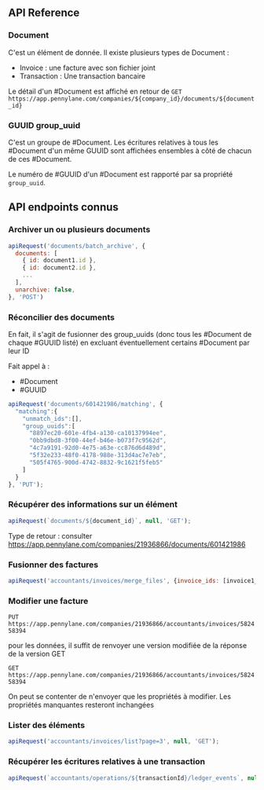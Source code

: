 ## API Reference

### Document

C'est un élément de donnée. Il existe plusieurs types de Document :

- Invoice : une facture avec son fichier joint
- Transaction : Une transaction bancaire

Le détail d'un #Document est affiché en retour de 
`GET https://app.pennylane.com/companies/${company_id}/documents/${document_id}`

### GUUID group_uuid

C'est un groupe de #Document. Les écritures relatives à tous les #Document d'un même GUUID sont affichées ensembles à côté de chacun de ces #Document.

Le numéro de #GUUID d'un #Document est rapporté par sa propriété `group_uuid`.

## API endpoints connus

### Archiver un ou plusieurs documents

```js
apiRequest('documents/batch_archive', {
  documents: [
    { id: document1.id },
    { id: document2.id },
    ...
  ],
  unarchive: false,
}, 'POST')
```

### Réconcilier des documents

En fait, il s'agit de fusionner des group_uuids (donc tous les #Document de chaque #GUUID listé) en excluant éventuellement certains #Document par leur ID

Fait appel à :
- #Document
- #GUUID

```js
apiRequest('documents/601421986/matching', {
  "matching":{
    "unmatch_ids":[],
    "group_uuids":[
      "8897ec20-601e-4fb4-a130-ca10137994ee", 
      "0bb9dbd8-3f00-44ef-b46e-b073f7c9562d",
      "4c7a9191-92d0-4e75-a63e-cc876d6d489d",
      "5f32e233-48f0-4178-988e-313d4ac7e7eb",
      "505f4765-900d-4742-8832-9c1621f5feb5"
    ]
  }
}, 'PUT');
```

### Récupérer des informations sur un élément

```js
apiRequest(`documents/${document_id}`, null, 'GET');
```

Type de retour : consulter https://app.pennylane.com/companies/21936866/documents/601421986


### Fusionner des factures

```js
apiRequest('accountants/invoices/merge_files', {invoice_ids: [invoice1_id, invoice2_id, ...]}, 'POST');
```

### Modifier une facture

`PUT https://app.pennylane.com/companies/21936866/accountants/invoices/582458394`

pour les données, il suffit de renvoyer une version modifiée de la réponse de la version GET

`GET https://app.pennylane.com/companies/21936866/accountants/invoices/582458394`

On peut se contenter de n'envoyer que les propriétés à modifier. Les propriétés manquantes resteront inchangées

### Lister des éléments

```js
apiRequest('accountants/invoices/list?page=3', null, 'GET');
```

### Récupérer les écritures relatives à une transaction

```js
apiRequest(`accountants/operations/${transactionId}/ledger_events`, null, 'GET');
```
